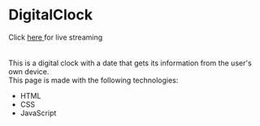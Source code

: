 # DigitalClock
Click <a href="https://a7337li.github.io/DigitalClock/"> here </a>for live streaming <br />
<br />
 <br />
This is a digital clock with a date that gets its information from the user's own device.<br />
This page is made with the following technologies:
<ul>
  <li>HTML</li>
  <li>CSS</li>
  <li>JavaScript</li>
</ul>
